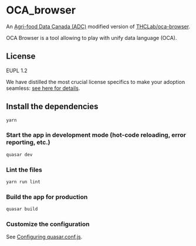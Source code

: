 # OCA_browser

An [Agri-food Data Canada (ADC)](https://agrifooddatacanada.ca/) modified version of [THCLab/oca-browser](https://github.com/THCLab/oca-browser).

OCA Browser is a tool allowing to play with unify data language (OCA).

## License

EUPL 1.2 

We have distilled the most crucial license specifics to make your adoption seamless: [see here for details](https://github.com/THCLab/licensing).

## Install the dependencies
```bash
yarn
```

### Start the app in development mode (hot-code reloading, error reporting, etc.)
```bash
quasar dev
```

### Lint the files
```bash
yarn run lint
```

### Build the app for production
```bash
quasar build
```

### Customize the configuration
See [Configuring quasar.conf.js](https://quasar.dev/quasar-cli/quasar-conf-js).

